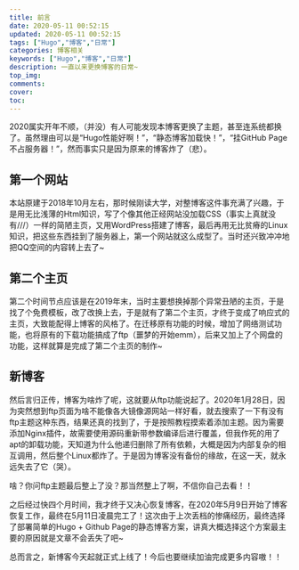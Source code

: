 ```yaml
---
title: 前言
date: 2020-05-11 00:52:15
updated: 2020-05-11 00:52:15
tags: ["Hugo","博客","日常"]
categories: 博客相关
keywords: ["Hugo","博客","日常"]
description: 一直以来更换博客的日常~
top_img:
comments:
cover:
toc:
---
```


2020属实开年不顺，（并没）有人可能发现本博客更换了主题，甚至连系统都换了。虽然理由可以是“Hugo性能好啊！”，“静态博客加载快！”，“挂GitHub Page不占服务器！”，然而事实只是因为原来的博客炸了（悲）。

## 第一个网站

本站原建于2018年10月左右，那时候刚读大学，对整博客这件事充满了兴趣，于是用无比浅薄的Html知识，写了个像其他正经网站没加载CSS（事实上真就没有///）一样的简陋主页，又用WordPress搭建了博客，最后再用无比贫瘠的Linux知识，把这些东西挂到了服务器上，第一个网站就这么成型了。当时还兴致冲冲地把QQ空间的内容转上去了~

## 第二个主页

第二个时间节点应该是在2019年末，当时主要想换掉那个异常丑陋的主页，于是找了个免费模板，改了改换上去，于是就有了第二个主页，才终于变成了响应式的主页，大致能配得上博客的风格了。在迁移原有功能的时候，增加了网络测试功能，也将原有的下载功能搞成了ftp（噩梦的开始emm），后来又加上了个网盘的功能，这样就算是完成了第二个主页的制作~

## 新博客

然后言归正传，博客为啥炸了呢，这就要从ftp功能说起了。2020年1月28日，因为突然想到ftp页面为啥不能像各大镜像源网站一样好看，就去搜索了一下有没有ftp主题这种东西，结果还真的找到了，于是按照教程摸索着添加主题。因为需要添加Nginx插件，故需要使用源码重新带参数编译后进行覆盖，但我作死的用了apt的卸载功能，天知道为什么他递归删除了所有依赖，大概是因为内部复杂的相互调用，然后整个Linux都炸了。于是因为博客没有备份的缘故，在这一天，就永远失去了它（哭）。

啥？你问ftp主题最后整上了没？那当然整上了啊，不信你自己去看！！

之后经过快四个月时间，我才终于又决心恢复博客，在2020年5月9日开始了博客恢复工作，最终在5月11日凌晨完工了！这次由于上次丢档的惨痛经历，最终选择了部署简单的Hugo + Github Page的静态博客方案，讲真大概选择这个方案最主要的原因就是文章不会丢失了吧~

总而言之，新博客今天起就正式上线了！今后也要继续加油完成更多内容嗷！！

